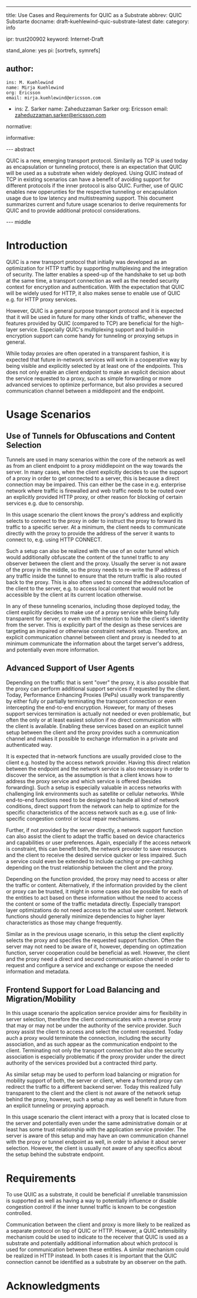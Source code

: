 ---
title: Use Cases and Requirements for QUIC as a Substrate
abbrev: QUIC Substarte
docname: draft-kuehlewind-quic-substrate-latest
date:
category: info

ipr: trust200902
keyword: Internet-Draft

stand_alone: yes
pi: [sortrefs, symrefs]

author:
  -
    ins: M. Kuehlewind
    name: Mirja Kuehlewind
    org: Ericsson
    email: mirja.kuehlewind@ericsson.com
  - 
    ins: Z. Sarker
    name: Zaheduzzaman Sarker
    org: Ericsson
    email: zaheduzzaman.sarker@ericsson.com
  
  
normative:

informative:

--- abstract

QUIC is a new, emerging transport protocol. Similarily as TCP is used today as
encapsulation or tunneling protocol, there is an expectation that QUIC will
be used as a substrate when widely deployed. Using QUIC instead of TCP in
existing scenarios can have a benefit of avoiding support for different
protocols if the inner protocol is also QUIC. Further, use of QUIC enables new
opperunties for the respective tunneling or encapsulation usage due to low latency
and multistreaming support. This document summarizes current and future usage
scenarios to derive requirements for QUIC and to provide additional protocol
considerations.

--- middle

# Introduction

QUIC is a new transport protocol that initially was developed as an optimization
for HTTP traffic by supporting multiplexing and the integration of security.
The latter enables a speed-up of the handshake to set up both at the same time, a
transport connection as well as the needed security context for encryption and
authentication. With the expectation that QUIC will be widely used for HTTP, it
also makes sense to enable use of QUIC e.g. for HTTP proxy services.

However, QUIC is a general purpose transport protocol and it is expected that it
will be used in future for many other kinds of traffic, whenever the features
provided by QUIC (compared to TCP) are beneficial for the high-layer service.
Especially QUIC's multiplexing support and build-in encryption support can come
handy for tunneling or proxying setups in general.

While today proxies are often operated in a transparent fashion, it is expected
that future in-network services will work in a cooperative way by being visible
and explicitly selected by at least one of the endpoints. This does not only
enable an client endpoint to make an explicit decision about the service requested to 
a proxy, such as simple forwarding or more advanced services to optimize performance,
but also provides a secured communication channel between a middlepoint and the
endpoint.


# Usage Scenarios

## Use of Tunnels for Obfuscations and Content Selection

Tunnels are used in many scenarios within the core of the network as well as
from an client endpoint to a proxy middlepoint on the way towards the server. In many cases, when
the client explicitly decides to use the support of a proxy in order to get
connected to a server, this is because a direct connection may be impaired. This
can either be the case in e.g. enterprise network where traffic is firewalled
and web traffic needs to be routed over an explicitly provided HTTP proxy, or
other reason for blocking of certain services e.g. due to censorship.

In this usage scenario the client knows the proxy's address and explicitly
selects to connect to the proxy in oder to instruct the proxy to forward its
traffic to a specific server. At a minimum, the client needs to communicate
directly with the proxy to provide the address of the server it wants to connect to,
e.g. using HTTP CONNECT.

Such a setup can also be realized with the use of an outer tunnel which would additionally
obfuscate the content of the tunnel traffic to any observer between the client
and the proxy. Usually the server is not aware of the proxy in the middle, so
the proxy needs to re-write the IP address of any traffic inside the tunnel to
ensure that the return traffic is also routed back to the proxy. This is also often
used to conceal the address/location of the client to the server, e.g. to access
local content that would not be accessible by the client at its current location 
otherwise.

In any of these tunneling scenarios, including those deployed today, the client
explicitly decides to make use of a proxy service while being fully transparent
for server, or even with the intention to hide the client's identity from the
server. This is explicitly part of the design as these services are targeting an
impaired or otherwise constraint network setup. Therefore, an explicit
communication channel between client and proxy is needed to at minimum
communicate the information about the target server's address, and potentially
even more information.


## Advanced Support of User Agents

Depending on the traffic that is sent "over" the proxy, it is also possible that
the proxy can perform additional support services if requested by the client.
Today, Performance Enhancing Proxies (PePs) usually work transparently by either
fully or partially terminating the transport connection or even intercepting the
end-to-end encryption. However, for many of theses support services termination
is actually not needed or even problematic, but often the only or at least
easiest solution if no direct communication with the client is available.
Enabling these services based on an explicit tunnel setup between the client and
the proxy provides such a communication channel and makes it possible to
exchange information in a private and authenticated way.

It is expected that in-network functions are usually provided close to the
client e.g. hosted by the access network provider. Having this direct relation between
the endpoint and the network service is also necessary in order to discover the
service, as the assumption is that a client knows how to address the proxy
service and which service is offered (besides forwarding). Such a setup is
especially valuable in access networks with challenging link environments such as
satellite or cellular networks. While end-to-end functions need to be designed
to handle all kind of network conditions, direct support from the network can
help to optimize for the specific characteristics of the access network such as e.g. use
of link-specific congestion control or local repair mechanisms.

Further, if not provided by the server directly, a network support function can
also assist the client to adapt the traffic based on device characterics and
capabilities or user preferences. Again, especially if the access network is
constraint, this can benefit both, the network provider to save resources and
the client to receive the desired service quicker or less impaired. Such a
service could even be extended to include caching or pre-catching depending on
the trust relationship between the client and the proxy.

Depending on the function provided, the proxy may need to access or alter the
traffic or content. Alternatively, if the information provided by the client or proxy
can be trusted, it might in some cases also be possible for each of the entities
to act based on these information without the need to access the content or some
of the traffic metadata directly. Especially transport layer optimizations do not need
access to the actual user content. Network functions should generally minimize
dependencies to higher layer characteristics as those may change frequently.

Similar as in the previous usage scenario, in this setup the client explicitly
selects the proxy and specifies the requested support function. Often the server
may not need to be aware of it, however, depending on optimzation function,
server cooperation could be beneficial as well. However, the client and the proxy
need a direct and secured communication channel in order to request and configure
a service and exchange or expose the needed information and metadata. 


## Frontend Support for Load Balancing and Migration/Mobility 

In this usage scenario the application service provider aims for flexibility in
server selection, therefore the client communicates with a reverse proxy that may
or may not be under the authority of the service provider. Such proxy assist the client
to access and select the content requested. Today auch a proxy would terminate the
connection, including the security association, and as such appear as the communication
endpoint to the client. Terminating not only the transport connection but also the 
security association is especially problematic if the proxy provider under the direct
authority of the services provided but a contracted third party.

As similar setup may be used to perform load balancing or migration for mobility support 
of both, the server or client, where a frontend proxy can redirect the traffic
to a different backend server. Today this realized fully transparent to the client 
and the client is not aware of the network setup behind the proxy, however, such a setup
may as well benefit in future from an explicit tunneling or proxying approach.

In this usage scenario the client interact with a proxy that is located close to the 
server and potentially even under the same administrative domain or at least has some 
trust relationship with the application service provider. The server is aware of this 
setup and may have an own communication channel with the proxy or tunnel endpoint as well,
in order to advise it about server selection. However, the client is usually not aware of
any specifics about the setup behind the substrate endpoint.


# Requirements

To use QUIC as a substrate, it could be beneficial if unreliable transmission is
supported as well as having a way to potentially influence or disable congestion
control if the inner tunnel traffic is known to be congestion controlled.

Communication between the client and proxy is more likely to be realized as a
separate protocol on top of QUIC or HTTP. However, a QUIC extensibility
mechanism could be used to indicate to the receiver that QUIC is used as a
substrate and potentially additional information about which protocol is used for
communication between these entities. A similar mechanism could be realized in HTTP 
instead. In both cases it is important that the QUIC connection cannot be identified
as a substrate by an observer on the path.

# Acknowledgments

